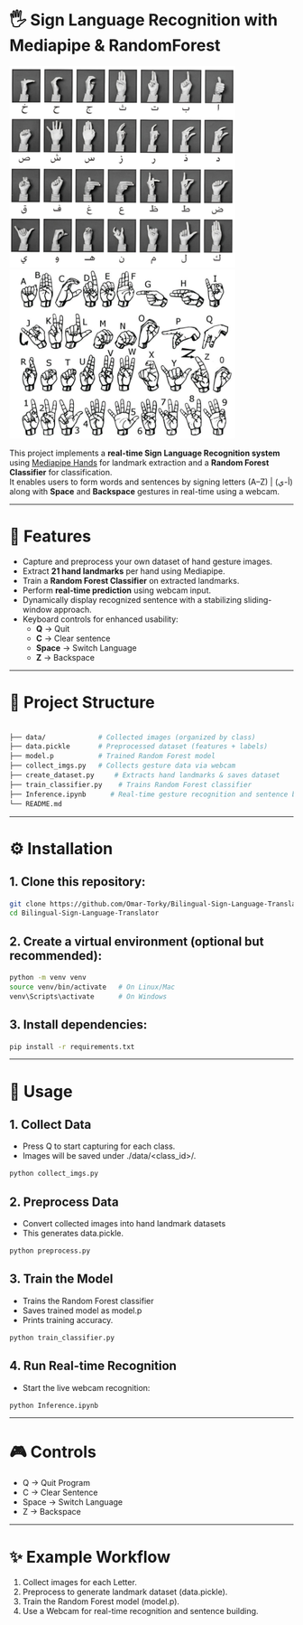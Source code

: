 # 🖐️ Sign Language Recognition with Mediapipe & RandomForest

<img src="Arabic Letters.jpg" alt="Arabic Alphabet" width="400">
<img src="English Letters.png" alt="English Alphabet" width="400">


This project implements a **real-time Sign Language Recognition system** using [Mediapipe Hands](https://google.github.io/mediapipe/solutions/hands.html) for landmark extraction and a **Random Forest Classifier** for classification.  
It enables users to form words and sentences by signing letters (A–Z) | (أ-ي) along with **Space** and **Backspace** gestures in real-time using a webcam.

---

# 📌 Features
- Capture and preprocess your own dataset of hand gesture images.
- Extract **21 hand landmarks** per hand using Mediapipe.
- Train a **Random Forest Classifier** on extracted landmarks.
- Perform **real-time prediction** using webcam input.
- Dynamically display recognized sentence with a stabilizing sliding-window approach.
- Keyboard controls for enhanced usability:
  - **Q** → Quit  
  - **C** → Clear sentence  
  - **Space** → Switch Language  
  - **Z** → Backspace  

---

# 📂 Project Structure

```bash

├── data/             # Collected images (organized by class)
├── data.pickle       # Preprocessed dataset (features + labels)
├── model.p           # Trained Random Forest model
├── collect_imgs.py   # Collects gesture data via webcam
├── create_dataset.py     # Extracts hand landmarks & saves dataset
├── train_classifier.py    # Trains Random Forest classifier
├── Inference.ipynb      # Real-time gesture recognition and sentence builder
└── README.md
```

---

# ⚙️ Installation
## 1. Clone this repository:
```bash
git clone https://github.com/Omar-Torky/Bilingual-Sign-Language-Translator.git
cd Bilingual-Sign-Language-Translator
```

## 2. Create a virtual environment (optional but recommended):
```bash
python -m venv venv
source venv/bin/activate   # On Linux/Mac
venv\Scripts\activate      # On Windows
```

## 3. Install dependencies:
```bash
pip install -r requirements.txt
```

---

# 🚀 Usage
## 1. Collect Data
- Press Q to start capturing for each class.
- Images will be saved under ./data/<class_id>/.
```bash
python collect_imgs.py
```


## 2. Preprocess Data
- Convert collected images into hand landmark datasets
- This generates data.pickle.
```bash
python preprocess.py
```

## 3. Train the Model
- Trains the Random Forest classifier
- Saves trained model as model.p
- Prints training accuracy.
```bash
python train_classifier.py
```


## 4. Run Real-time Recognition
- Start the live webcam recognition:
```bash
python Inference.ipynb
```
---

# 🎮 Controls
- Q → Quit Program
- C → Clear Sentence
- Space → Switch Language
- Z → Backspace

---

# ✨ Example Workflow
1. Collect images for each Letter.
2. Preprocess to generate landmark dataset (data.pickle).
3. Train the Random Forest model (model.p).
4. Use a Webcam for real-time recognition and sentence building.






